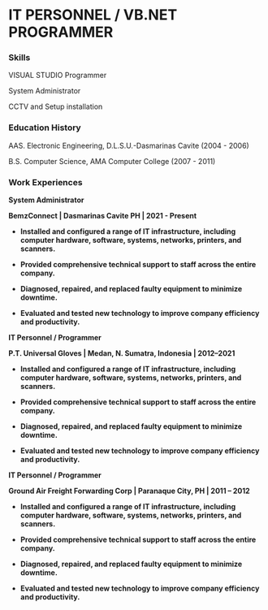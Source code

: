 
# IT PERSONNEL / VB.NET PROGRAMMER

### Skills

VISUAL STUDIO Programmer

System Administrator

CCTV and Setup installation 


### Education History

AAS. Electronic Engineering, D.L.S.U.-Dasmarinas Cavite (2004 - 2006)

B.S. Computer Science, AMA Computer College (2007 - 2011)



### Work Experiences

<b>System Administrator</b>

<b>BemzConnect | Dasmarinas Cavite PH | 2021 - Present<b/>

* Installed and configured a range of IT infrastructure, including computer hardware, software, systems, networks, printers, and scanners.

* Provided comprehensive technical support to staff across the entire company.

* Diagnosed, repaired, and replaced faulty equipment to minimize downtime.

* Evaluated and tested new technology to improve company efficiency and productivity.


<b>IT Personnel / Programmer</b>

<b>P.T. Universal Gloves | Medan, N. Sumatra, Indonesia | 2012–2021</b>

* Installed and configured a range of IT infrastructure, including computer hardware, software, systems, networks, printers, and scanners.

* Provided comprehensive technical support to staff across the entire company.

* Diagnosed, repaired, and replaced faulty equipment to minimize downtime.

* Evaluated and tested new technology to improve company efficiency and productivity.


<b>IT Personnel / Programmer</b>

<b>Ground Air Freight Forwarding Corp | Paranaque City, PH | 2011 – 2012</b>

* Installed and configured a range of IT infrastructure, including computer hardware, software, systems, networks, printers, and scanners.

* Provided comprehensive technical support to staff across the entire company.

* Diagnosed, repaired, and replaced faulty equipment to minimize downtime.

* Evaluated and tested new technology to improve company efficiency and productivity.



